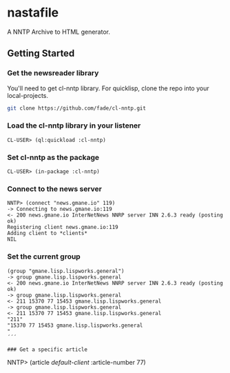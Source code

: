 # nastafile

A NNTP Archive to HTML generator. 

## Getting Started

### Get the newsreader library
You'll need to get cl-nntp library. For quicklisp, clone the repo into your local-projects.

``` sh
git clone https://github.com/fade/cl-nntp.git
```

### Load the cl-nntp library in your listener
``` common-lisp
CL-USER> (ql:quickload :cl-nntp)
```

### Set cl-nntp as the package
```
CL-USER> (in-package :cl-nntp)
```
### Connect to the news server
```
NNTP> (connect "news.gmane.io" 119)
-> Connecting to news.gmane.io:119
<- 200 news.gmane.io InterNetNews NNRP server INN 2.6.3 ready (posting ok)
Registering client news.gmane.io:119 
Adding client to *clients*
NIL
```

### Set the current group
```
(group "gmane.lisp.lispworks.general")
-> group gmane.lisp.lispworks.general
<- 200 news.gmane.io InterNetNews NNRP server INN 2.6.3 ready (posting ok)
-> group gmane.lisp.lispworks.general
<- 211 15370 77 15453 gmane.lisp.lispworks.general
-> group gmane.lisp.lispworks.general
<- 211 15370 77 15453 gmane.lisp.lispworks.general
"211"
"15370 77 15453 gmane.lisp.lispworks.general
"
´´´

### Get a specific article
```
NNTP> (article *default-client* :article-number 77)

```
